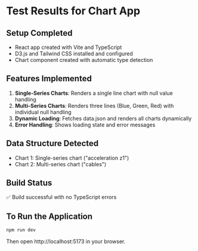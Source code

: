 # Test Results for Chart App

## Setup Completed
- React app created with Vite and TypeScript
- D3.js and Tailwind CSS installed and configured
- Chart component created with automatic type detection

## Features Implemented
1. **Single-Series Charts**: Renders a single line chart with null value handling
2. **Multi-Series Charts**: Renders three lines (Blue, Green, Red) with individual null handling
3. **Dynamic Loading**: Fetches data.json and renders all charts dynamically
4. **Error Handling**: Shows loading state and error messages

## Data Structure Detected
- Chart 1: Single-series chart ("acceleration z1")
- Chart 2: Multi-series chart ("cables")

## Build Status
✅ Build successful with no TypeScript errors

## To Run the Application
```bash
npm run dev
```
Then open http://localhost:5173 in your browser.